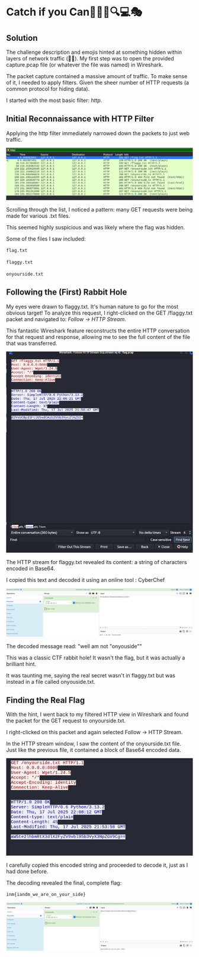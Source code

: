 # Catch if you Can🕵️‍♂️🧩🔍💻🎭

## Solution

The challenge description and emojis hinted at something hidden within layers of network traffic (🧩🧅). My first step was to open the provided capture.pcap file (or whatever the file was named) in Wireshark.

The packet capture contained a massive amount of traffic. To make sense of it, I needed to apply filters. Given the sheer number of HTTP requests (a common protocol for hiding data).

I started with the most basic filter: *http*.

## Initial Reconnaissance with HTTP Filter

Applying the http filter immediately narrowed down the packets to just web traffic.

![alt text](image.png)

Scrolling through the list, I noticed a pattern: many GET requests were being made for various .txt files.

This seemed highly suspicious and was likely where the flag was hidden.

Some of the files I saw included:

    flag.txt

    flaggy.txt

    onyourside.txt

    

## Following the (First) Rabbit Hole

My eyes were drawn to flaggy.txt. It's human nature to go for the most obvious target! To analyze this request, I right-clicked on the GET /flaggy.txt packet and navigated to:
    *Follow -> HTTP Stream.*

This fantastic Wireshark feature reconstructs the entire HTTP conversation for that request and response, allowing me to see the full content of the file that was transferred.

![flaggy2](image-2.png)

The HTTP stream for flaggy.txt revealed its content: a string of characters encoded in Base64.

I copied this text and decoded it using an online tool : CyberChef

![flaggy3](image-1.png)

The decoded message read:
"well am not "onyouside""

This was a classic CTF rabbit hole! It wasn't the flag, but it was actually a brilliant hint.

It was taunting me, saying the real secret wasn't in flaggy.txt but was instead in a file called onyouside.txt.

## Finding the Real Flag

With the hint, I went back to my filtered HTTP view in Wireshark and found the packet for the GET request to onyourside.txt.

I right-clicked on this packet and again selected Follow -> HTTP Stream.

In the HTTP stream window, I saw the content of the onyourside.txt file. Just like the previous file, it contained a block of Base64 encoded data.

![onyour side](image-3.png)

I carefully copied this encoded string and proceeded to decode it, just as I had done before.

The decoding revealed the final, complete flag:

    inm{iandm_we_are_on_your_side}

![onyourside](image-4.png)
